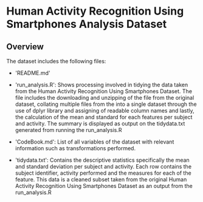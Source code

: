 
# Human Activity Recognition Using Smartphones Analysis Dataset

## Overview

The dataset includes the following files:

- 'README.md'

- 'run_analysis.R': Shows processing involved in tidying the data taken from the Human Activity Recognition Using Smartphones Dataset.
                    The file includes the downloading and unzipping of the file from the original dataset, collating multiple files from 
                    the into a single dataset through the use of dplyr library and assigning of readable column names and lastly, the
                    calculation of the mean and standard for each features per subject and activity. The summary is displayed as output on
                    the tidydata.txt generated from running the run_analysis.R

- 'CodeBook.md':  List of all variables of the dataset with relevant information such as transformations performed.
- 'tidydata.txt': Contains the descriptive statistics specifically the mean and standard deviation per subject and activity. Each row                       contains the subject identifier, activity performed and the measures for each of the feature. This data is a cleaned      subset taken from the original Human Activity Recognition Using Smartphones Dataset as an output from the run_analysis.R     

